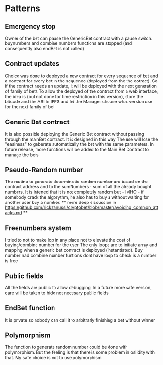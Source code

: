 # Patterns

## Emergency stop

Owner of the bet can pause the GenericBet contract with a pause switch. buynumbers and combine numbers functions are stopped (and consequently also endBet is not called)


## Contract updates

Choice was done to deployed a new contract for every sequence of bet and a contract for every bet in the sequence (deployed from the the cotract). 
So if the contract needs an update, it will be deployed with the next generation of family of bets
To allow the deployed of the contract from a web interface, the idea is (but not done for time restriction
 in this version), store the bitcode and the ABI in IPFS and let the Manager choose what version use for the next family of bet

## Generic Bet contract

It is also possible deploying the Generic Bet contract without passing through the mainBet contract. It is designed in this way
The use will lose the "easiness" to geberate automatically the bet with the same parameters.
In future release, more functions will be added to the Main Bet Contract to manage the bets

## Pseudo-Random number

The routine to generate deterministic random number are based on the contract address and to the sumNumbers - sum of all the already bought numbers. It is intened that it is not completely random but - IMHO - if somebody crack the algorythm, he also  has to buy a without waiting for another user buy a number. 
** more deep discussion in https://github.com/rickzanussi/cryptobet/blob/master/avoiding_common_attacks.md  **

## Freenumbers system

I tried to not to make lop in any place not to elevate the cost of buying/combine number for the user
The only loops are to initiate array and mapping when a generic bet contract is deployed (instantiated).
Buy number nad combine number funtions dont have loop to check is a number is free

## Public fields

All the fields are public to allow debugging. In a future more safe version, care will be taken to hide not necesary public fields

## EndBet function

It is private so nobody can call it to arbitrarly finishing a bet without winner

## Polymorphism

The function to generate random number could be done with polymorphism. But the feeling is that there is some problem in oslidity with that. My safe choice is not to use polymorphism
